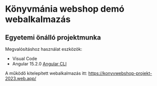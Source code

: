 # Könyvmánia webshop demó webalkalmazás
## Egyetemi önálló projektmunka

Megvalósításhoz használat eszközök:
- Visual Code
- Angular 15.2.0 [Angular CLI](https://github.com/angular/angular-cli)

A működő kitelepített webalkalmazás itt: https://konyvwebshop-projekt-2023.web.app/
